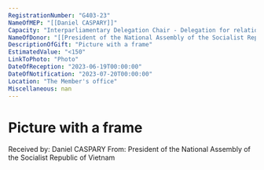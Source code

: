 ```yaml
---
RegistrationNumber: "G403-23"
NameOfMEP: "[[Daniel CASPARY]]"
Capacity: "Interparliamentary Delegation Chair - Delegation for relations with the countries of Southeast Asia and the Association of Southeast Asian Nations (ASEAN)"
NameOfDonor: "[[President of the National Assembly of the Socialist Republic of Vietnam]]"
DescriptionOfGift: "Picture with a frame"
EstimatedValue: "<150"
LinkToPhoto: "Photo"
DateOfReception: "2023-06-19T00:00:00"
DateOfNotification: "2023-07-20T00:00:00"
Location: "The Member's office"
Miscellaneous: nan
---
```


# Picture with a frame

Received by: Daniel CASPARY
From: President of the National Assembly of the Socialist Republic of Vietnam
